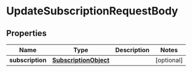 

# UpdateSubscriptionRequestBody


## Properties

| Name | Type | Description | Notes |
|------------ | ------------- | ------------- | -------------|
|**subscription** | [**SubscriptionObject**](SubscriptionObject.md) |  |  [optional] |




